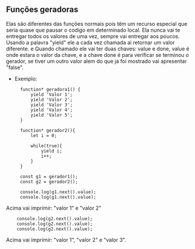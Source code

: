 ## Funções geradoras

Elas são diferentes das funções normais pois têm um recurso especial que seria quase que pausar o codigo em determinado local. Ela nunca vai te entregar todos  os valores de uma vez, sempre vai entregar aos poucos. 
Usando a palavra "yield" ele a cada vez chamada ai retornar um valor diferente. e Quando chamado ele vai ter duas chaves: value e done, value é onde estara o valor da chave, e a chave done é para verificar se terminou o gerador, se tiver um outro valor alem do que ja foi mostrado vai apresentar "false".

- Exemplo:

        function* geradora1() {
            yield 'Valor 1';
            yield 'Valor 2';
            yield 'Valor 3';
            yield 'Valor 4';
            yield 'Valor 5';
        }

        function* gerador2(){
            let i = 0;

            while(true){
                yield i;
                i++;
            }
        }

        const g1 = gerador1();
        const g2 = gerador2();

        console.log(g1.next().value);
        console.log(g1.next().value);

Acima vai imprimir: "valor 1" e "valor 2"

        console.log(g2.next().value);
        console.log(g2.next().value);
        console.log(g2.next().value);

Acima vai imprimir: "valor 1", "valor 2" e "valor 3".